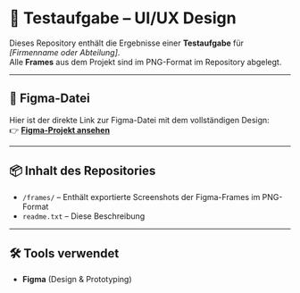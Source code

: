 # 📁 **Testaufgabe – UI/UX Design**

Dieses Repository enthält die Ergebnisse einer **Testaufgabe** für *[Firmenname oder Abteilung]*.  
Alle **Frames** aus dem Projekt sind im PNG-Format im Repository abgelegt.

---

## 🔗 **Figma-Datei**

Hier ist der direkte Link zur Figma-Datei mit dem vollständigen Design:  
👉 [**Figma-Projekt ansehen**](https://www.figma.com/design/VVbRvDq1c5tWF47hdjmMaW/Probeaufgabe?node-id=0-1&t=drSjMVHxZ0DCIqIK-1)

---

## 📦 **Inhalt des Repositories**

- `/frames/` – Enthält exportierte Screenshots der Figma-Frames im PNG-Format  
- `readme.txt` – Diese Beschreibung

---

## 🛠️ **Tools verwendet**

- **Figma** (Design & Prototyping)
